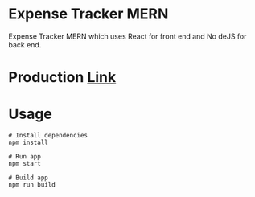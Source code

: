 # Expense Tracker MERN

Expense Tracker MERN which uses React for front end and No
deJS for back end.

# Production [Link](https://rahul-expense-tracker.herokuapp.com/)

# Usage

```
# Install dependencies
npm install
```

```
# Run app
npm start
```

```
# Build app
npm run build
```
